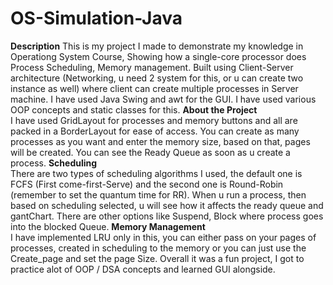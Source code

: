 # OS-Simulation-Java
**Description**
This is my project I made to demonstrate my knowledge in Operationg System Course, Showing how a single-core processor does Process Scheduling, Memory management. Built using Client-Server architecture (Networking, u need 2 system for this, or u can create two instance as well) where client can create multiple processes in Server machine. I have used Java Swing and awt for the GUI.
I have used various OOP concepts and static classes for this.
**About the Project**
<br />
I have used GridLayout for processes and memory buttons and all are packed in a BorderLayout for ease of access. 
You can create as many processes as you want and enter the memory size, based on that, pages will be created. 
You can see the Ready Queue as soon as u create a process.
**Scheduling**
<br />
There are two types of scheduling algorithms I used, the default one is FCFS (First come-first-Serve) and the second one is Round-Robin (remember to set the quantum time for RR). When u run a process, then based on scheduling selected, u will see how it affects the ready queue and gantChart. There are other options like Suspend, Block where process goes into the blocked Queue.
**Memory Management**
<br />
I have implemented LRU only in this, you can either pass on your pages of processes, created in scheduling to the memory or you can just use the Create_page and set the page Size. 
Overall it was a fun project, I got to practice alot of OOP / DSA concepts and learned GUI alongside.
